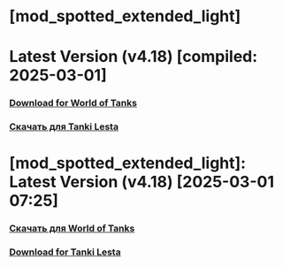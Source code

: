 # [mod_spotted_extended_light]

# Latest Version (v4.18) [compiled: 2025-03-01]

### [**Download for World of Tanks**](https://github.com/spoter/spoter-mods/releases/download/latest/mod_spotted_extended_light.zip)

### [**Скачать для Tanki Lesta**](https://github.com/spoter/spoter-mods/releases/download/latest/mod_spotted_extended_light_RU.zip)

#

# [mod_spotted_extended_light]: Latest Version (v4.18) [2025-03-01 07:25]
### [**Скачать для World of Tanks**](https://github.com/spoter/spoter-mods/releases/download/latest/mod_spotted_extended_light.zip)
### [**Download for Tanki Lesta**](https://github.com/spoter/spoter-mods/releases/download/latest/mod_spotted_extended_light_RU.zip)
#







